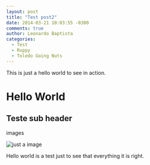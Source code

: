 ```yaml
---
layout: post
title: "Test post2"
date: 2014-03-21 10:03:55 -0300
comments: true
author: Leonardo Baptista
categories:
  - Test
  - Ruppy
  - Toledo Going Nuts
---
```


This is just a hello world to see in action.

Hello World
===========

Teste sub header
----------------

images

![just a image](/images/background.jpg)

Hello world is a test just to see that everything it is right.